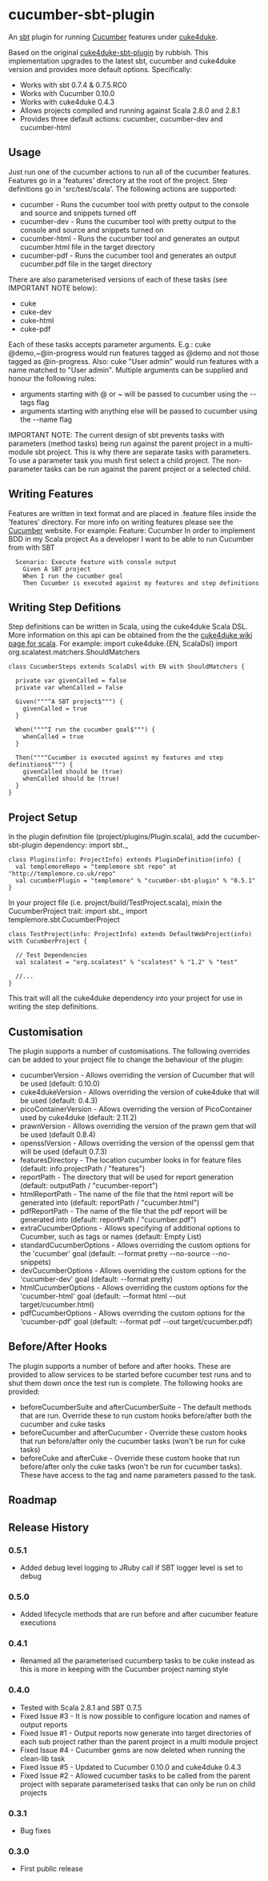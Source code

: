 cucumber-sbt-plugin
===================

An [sbt](http://simple-build-tool.googlecode.com/) plugin for running [Cucumber](http://cukes.info) features under [cuke4duke](http://github.com/aslakhellesoy/cuke4duke).

Based on the original [cuke4duke-sbt-plugin](https://github.com/rubbish/cuke4duke-sbt-plugin) by rubbish. This implementation upgrades to the latest sbt, cucumber and cuke4duke version and provides more default options. Specifically:

* Works with sbt 0.7.4 & 0.7.5.RC0
* Works with Cucumber 0.10.0
* Works with cuke4duke 0.4.3
* Allows projects compiled and running against Scala 2.8.0 and 2.8.1
* Provides three default actions: cucumber, cucumber-dev and cucumber-html

## Usage ##
Just run one of the cucumber actions to run all of the cucumber features. Features go in a 'features' directory at the root of the project. Step definitions go in 'src/test/scala'. The following actions are supported:

* cucumber - Runs the cucumber tool with pretty output to the console and source and snippets turned off
* cucumber-dev - Runs the cucumber tool with pretty output to the console and source and snippets turned on
* cucumber-html - Runs the cucumber tool and generates an output cucumber.html file in the target directory
* cucumber-pdf - Runs the cucumber tool and generates an output cucumber.pdf file in the target directory

There are also parameterised versions of each of these tasks (see IMPORTANT NOTE below):

* cuke
* cuke-dev
* cuke-html
* cuke-pdf

Each of these tasks accepts parameter arguments. E.g.:
    cuke @demo,~@in-progress
would run features tagged as @demo and not those tagged as @in-progress. Also:
    cuke "User admin"
would run features with a name matched to "User admin". Multiple arguments can be supplied and honour the following rules:

* arguments starting with @ or ~ will be passed to cucumber using the --tags flag
* arguments starting with anything else will be passed to cucumber using the --name flag

IMPORTANT NOTE: The current design of sbt prevents tasks with parameters (method tasks) being run against the parent project in a multi-module sbt project. This is why there are separate tasks with parameters. To use a parameter task you mush first select a child project.
The non-parameter tasks can be run against the parent project or a selected child.

## Writing Features ##
Features are written in text format and are placed in .feature files inside the 'features' directory. For more info on writing features please see the [Cucumber](http://cukes.info) website.
For example:
    Feature: Cucumber
      In order to implement BDD in my Scala project
      As a developer
      I want to be able to run Cucumber from with SBT

      Scenario: Execute feature with console output
        Given A SBT project
        When I run the cucumber goal
        Then Cucumber is executed against my features and step definitions


## Writing Step Defitions ##
Step definitions can be written in Scala, using the cuke4duke Scala DSL. More information on this api can be obtained from the the [cuke4duke wiki page for scala](http://wiki.github.com/aslakhellesoy/cuke4duke/scala).
For example:
    import cuke4duke.{EN, ScalaDsl}
    import org.scalatest.matchers.ShouldMatchers

    class CucumberSteps extends ScalaDsl with EN with ShouldMatchers {

      private var givenCalled = false
      private var whenCalled = false

      Given("""^A SBT project$""") {
        givenCalled = true
      }

      When("""^I run the cucumber goal$""") {
        whenCalled = true
      }

      Then("""^Cucumber is executed against my features and step definitions$""") {
        givenCalled should be (true)
        whenCalled should be (true)
      }
    }

## Project Setup ##
In the plugin definition file (project/plugins/Plugin.scala), add the cucumber-sbt-plugin dependency:
    import sbt._

    class Plugins(info: ProjectInfo) extends PluginDefinition(info) {
      val templemoreRepo = "templemore sbt repo" at "http://templemore.co.uk/repo"
      val cucumberPlugin = "templemore" % "cucumber-sbt-plugin" % "0.5.1"
    }

In your project file (i.e. project/build/TestProject.scala), mixin the CucumberProject trait:
    import sbt._
    import templemore.sbt.CucumberProject

    class TestProject(info: ProjectInfo) extends DefaultWebProject(info) with CucumberProject {

      // Test Dependencies
      val scalatest = "org.scalatest" % "scalatest" % "1.2" % "test"

      //...
    }

This trait will all the cuke4duke dependency into your project for use in writing the step definitions.

## Customisation ##
The plugin supports a number of customisations. The following overrides can be added to your project file to change the behaviour of the plugin:

* cucumberVersion - Allows overriding the version of Cucumber that will be used (default: 0.10.0)
* cuke4dukeVersion - Allows overriding the version of cuke4duke that will be used (default: 0.4.3)
* picoContainerVersion - Allows overriding the version of PicoContainer used by cuke4duke (default: 2.11.2)
* prawnVersion - Allows overriding the version of the prawn gem that will be used (default 0.8.4)
* opensslVersion - Allows overriding the version of the openssl gem that will be used (default 0.7.3)
* featuresDirectory - The location cucumber looks in for feature files (default: info.projectPath / "features")
* reportPath - The directory that will be used for report generation (default: outputPath / "cucumber-report")
* htmlReportPath - The name of the file that the html report will be generated into (default: reportPath / "cucumber.html")
* pdfReportPath - The name of the file that the pdf report will be generated into (default: reportPath / "cucumber.pdf")
* extraCucumberOptions - Allows specifying of additional options to Cucumber, such as tags or names (default: Empty List)
* standardCucumberOptions - Allows overriding the custom options for the 'cucumber' goal (default: --format pretty --no-source --no-snippets)
* devCucumberOptions - Allows overriding the custom options for the 'cucumber-dev' goal (default: --format pretty)
* htmlCucumberOptions - Allows overriding the custom options for the 'cucumber-html' goal (default: --format html --out target/cucumber.html)
* pdfCucumberOptions - Allows overriding the custom options for the 'cucumber-pdf' goal (default: --format pdf --out target/cucumber.pdf)

## Before/After Hooks ##
The plugin supports a number of before and after hooks. These are provided to allow services to be started before cucumber test runs and to shut them down once the test run is complete. The following hooks are provided:

* beforeCucumberSuite and afterCucumberSuite - The default methods that are run. Override these to run custom hooks before/after both the cucumber and cuke tasks
* beforeCucumber and afterCucumber - Override these custom hooks that run before/after only the cucumber tasks (won't be run for cuke tasks)
* beforeCuke and afterCuke - Override these custom hooke that run before/after only the cuke tasks (won't be run for cucumber tasks). These have access to the tag and name parameters passed to the task.

## Roadmap ##


## Release History ##

### 0.5.1 ###
* Added debug level logging to JRuby call if SBT logger level is set to debug

### 0.5.0 ###
* Added lifecycle methods that are run before and after cucumber feature executions


### 0.4.1 ###
* Renamed all the parameterised cucumberp tasks to be cuke instead as this is more in keeping with the Cucumber project naming style

### 0.4.0 ###
* Tested with Scala 2.8.1 and SBT 0.7.5
* Fixed Issue #3 - It is now possible to configure location and names of output reports
* Fixed Issue #1 - Output reports now generate into target directories of each sub project rather than the parent project in a multi module project
* Fixed Issue #4 - Cucumber gems are now deleted when running the clean-lib task
* Fixed Issue #5 - Updated to Cucumber 0.10.0 and cuke4duke 0.4.3
* Fixed Issue #2 - Allowed cucumber tasks to be called from the parent project with separate parameterised tasks that can only be run on child projects

### 0.3.1 ###
* Bug fixes

### 0.3.0 ###
* First public release